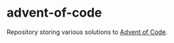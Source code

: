 # advent-of-code
Repository storing various solutions to [Advent of Code](https://adventofcode.com/).
